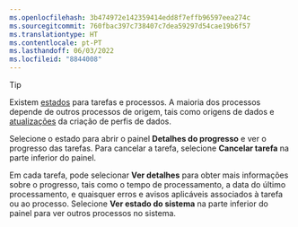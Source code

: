 ```yaml
---
ms.openlocfilehash: 3b474972e142359414edd8f7effb96597eea274c
ms.sourcegitcommit: 760fbac397c738407c7dea59297d54cae19b6f57
ms.translationtype: HT
ms.contentlocale: pt-PT
ms.lasthandoff: 06/03/2022
ms.locfileid: "8844008"
---
```

> [!TIP] 
> Existem [estados](../system.md#status-definitions) para tarefas e processos. A maioria dos processos depende de outros processos de origem, tais como origens de dados e [atualizações](../system.md#refresh-processes) da criação de perfis de dados. 
> 
> Selecione o estado para abrir o painel **Detalhes do progresso** e ver o progresso das tarefas. Para cancelar a tarefa, selecione **Cancelar tarefa** na parte inferior do painel. 
> 
> Em cada tarefa, pode selecionar **Ver detalhes** para obter mais informações sobre o progresso, tais como o tempo de processamento, a data do último processamento, e quaisquer erros e avisos aplicáveis associados à tarefa ou ao processo. Selecione **Ver estado do sistema** na parte inferior do painel para ver outros processos no sistema.